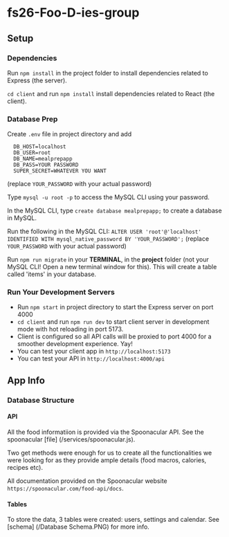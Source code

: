 # fs26-Foo-D-ies-group

## Setup

### Dependencies

Run `npm install` in the project folder to install dependencies related to Express (the server).

`cd client` and run `npm install` install dependencies related to React (the client).

### Database Prep

Create `.env` file in project directory and add

```
  DB_HOST=localhost
  DB_USER=root
  DB_NAME=mealprepapp
  DB_PASS=YOUR PASSWORD
  SUPER_SECRET=WHATEVER YOU WANT
```

(replace `YOUR_PASSWORD` with your actual password)

Type `mysql -u root -p` to access the MySQL CLI using your password.

In the MySQL CLI, type `create database mealprepapp;` to create a database in MySQL.

Run the following in the MySQL CLI: `ALTER USER 'root'@'localhost' IDENTIFIED WITH mysql_native_password BY 'YOUR_PASSWORD';` (replace `YOUR_PASSWORD` with your actual password)

Run `npm run migrate` in your **TERMINAL**, in the **project** folder (not your MySQL CLI! Open a new terminal window for this). This will create a table called 'items' in your database.

### Run Your Development Servers

- Run `npm start` in project directory to start the Express server on port 4000
- `cd client` and run `npm run dev` to start client server in development mode with hot reloading in port 5173.
- Client is configured so all API calls will be proxied to port 4000 for a smoother development experience. Yay!
- You can test your client app in `http://localhost:5173`
- You can test your API in `http://localhost:4000/api`

## App Info

### Database Structure

#### API

All the food informatiion is provided via the Spoonacular API. See the spoonacular [file] (/services/spoonacular.js).

Two get methods were enough for us to create all the functionalities we were looking for as they provide ample details (food macros, calories, recipes etc).

All documentation provided on the Spoonacular website `https://spoonacular.com/food-api/docs`.

#### Tables

To store the data, 3 tables were created: users, settings and calendar. See [schema] (/Database Schema.PNG) for more info.